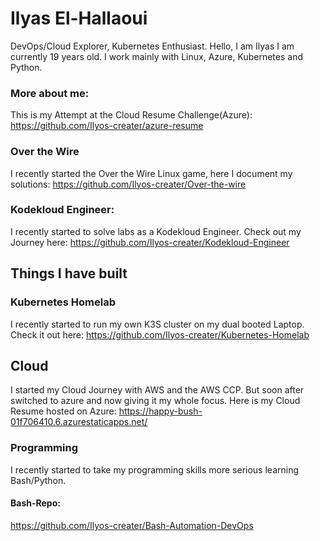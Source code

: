 # Ilyas El-Hallaoui
DevOps/Cloud Explorer, Kubernetes Enthusiast. Hello, I am Ilyas I am currently 19 years old. I work mainly with Linux, Azure, Kubernetes and Python.


### More about me:

This is my Attempt at the Cloud Resume Challenge(Azure):
<a>https://github.com/Ilyos-creater/azure-resume</a>

### Over the Wire

I recently started the Over the Wire Linux game, here I document my solutions:
<a> https://github.com/Ilyos-creater/Over-the-wire </a>

### Kodekloud Engineer:
I recently started to solve labs as a Kodekloud Engineer. Check out my Journey here:
<a>https://github.com/Ilyos-creater/Kodekloud-Engineer</a>

## Things I have built
### Kubernetes Homelab

I recently started to run my own K3S cluster on my dual booted Laptop. Check it out here:
<a>https://github.com/Ilyos-creater/Kubernetes-Homelab</a>




## Cloud
I started my Cloud Journey with AWS and the AWS CCP. But soon after switched to azure and now giving it my whole focus. 
Here is my Cloud Resume hosted on Azure:
<a> https://happy-bush-01f706410.6.azurestaticapps.net/ </a>

### Programming
I recently started to take my programming skills more serious learning Bash/Python.

#### Bash-Repo:
<a>https://github.com/Ilyos-creater/Bash-Automation-DevOps</a>



